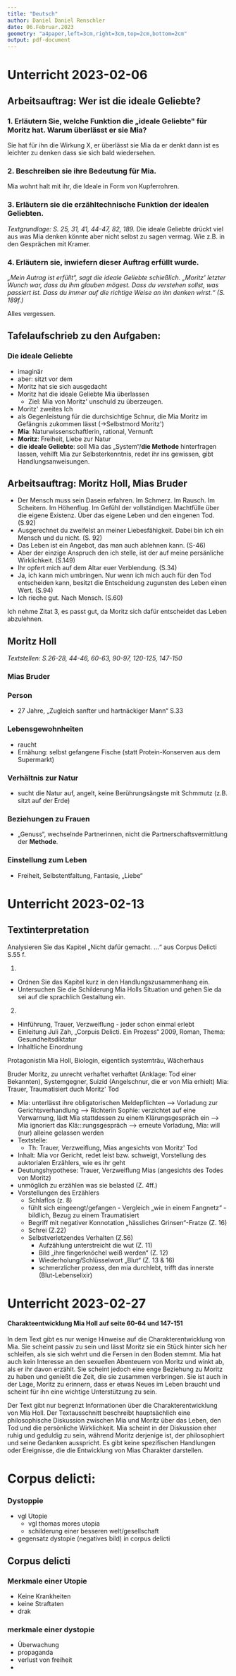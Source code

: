 ```yaml
---
title: "Deutsch"
author: Daniel Daniel Renschler
date: 06.Februar.2023
geometry: "a4paper,left=3cm,right=3cm,top=2cm,bottom=2cm"
output: pdf-document
---
```


# Unterricht 2023-02-06
## Arbeitsauftrag: Wer ist die ideale Geliebte?
### 1. Erläutern Sie, welche Funktion die „ideale Geliebte" für Moritz hat. Warum überlässt er sie Mia?
Sie hat für ihn die Wirkung X, er überlässt sie Mia da er denkt dann ist es leichter zu denken dass sie sich bald wiedersehen.

### 2. Beschreiben sie ihre Bedeutung für Mia.
Mia wohnt halt mit ihr, die Ideale in Form von Kupferrohren.

### 3. Erläutern sie die erzähltechnische Funktion der idealen Geliebten.
*Textgrundlage: S. 25, 31, 41, 44-47, 82, 189.*
Die ideale Geliebte drückt viel aus was Mia denken könnte aber nicht selbst zu sagen vermag. Wie z.B. in den Gesprächen mit Kramer.


### 4. Erläutern sie, inwiefern dieser Auftrag erfüllt wurde.
*„Mein Autrag ist erfüllt“, sagt die ideale Geliebte schießlich. „Moritz'
letzter Wunch war, dass du ihm glauben mögest. Dass du verstehen sollst, was
passiert ist. Dass du immer auf die richtige Weise an ihn denken wirst.“ (S. 189f.)*

Alles vergessen.

## Tafelaufschrieb zu den Aufgaben:
### Die ideale Geliebte
- imaginär
- aber: sitzt vor dem 
- Moritz hat sie sich ausgedacht
- Moritz hat die ideale Geliebte Mia überlassen
   - Ziel: Mia von Moritz' unschuld zu überzeugen.
- Moritz' zweites Ich
- als Gegenleistung für die durchsichtige Schnur, die Mia Moritz im Gefängnis
  zukommen lässt  (->Selbstmord Moritz')
- __Mia__: Naturwissenschaftlerin, rational, Vernunft
- __Moritz__: Freiheit, Liebe zur Natur
- __die ideale Geliebte__: soll Mia das „System“/__die Methode__  hinterfragen
  lassen, vehilft Mia zur Selbsterkenntnis, redet ihr ins gewissen, gibt
  Handlungsanweisungen.

## Arbeitsauftrag: Moritz Holl, Mias Bruder
- Der Mensch muss sein Dasein erfahren. Im Schmerz. Im Rausch. Im Scheitern. Im
  Höhenflug. Im Gefühl der vollständigen Machtfülle über die eigene Existenz.
  Über das eigene Leben und den eingenen Tod. (S.92)
- Ausgerechnet du zweifelst an meiner Liebesfähigkeit. Dabei bin ich ein Mensch
  und du nicht. (S. 92)
- Das Leben ist ein Angebot, das man auch ablehnen kann. (S-46)
- Aber der einzige Anspruch den ich stelle, ist der auf meine persänliche
  Wirklichkeit. (S.149)
- Ihr opfert mich auf dem Altar euer Verblendung. (S.34)
- Ja, ich kann mich umbringen. Nur wenn ich mich auch für den Tod entscheiden
  kann, besitzt die Entscheidung zugunsten des Leben einen Wert. (S.94)
- Ich rieche gut. Nach Mensch. (S.60)

Ich nehme Zitat 3, es passt gut, da Moritz sich dafür entscheidet das Leben abzulehnen.

## Moritz Holl
*Textstellen: S.26-28, 44-46, 60-63, 90-97, 120-125, 147-150*
### Mias Bruder

### Person
- 27 Jahre, „Zugleich sanfter und hartnäckiger Mann“ S.33

### Lebensgewohnheiten
- raucht
- Ernähung: selbst gefangene Fische (statt Protein-Konserven aus dem Supermarkt)

### Verhältnis zur Natur
- sucht die Natur auf, angelt, keine Berührungsängste mit Schmmutz (z.B. sitzt auf der Erde)

### Beziehungen zu Frauen
- „Genuss“, wechselnde Partnerinnen, nicht die Partnerschaftsvermittlung der __Methode__.

### Einstellung zum Leben
- Freiheit, Selbstentfaltung, Fantasie, „Liebe“



# Unterricht 2023-02-13
## Textinterpretation
Analysieren Sie das Kapitel „Nicht dafür gemacht. …“ aus Corpus Delicti S.55 f.

1.
- Ordnen Sie das Kapitel kurz in den Handlungszusammenhang ein.
- Untersuchen Sie die Schilderung Mia Holls Situation und gehen Sie da sei auf
  die sprachlich Gestaltung ein.


2. 
- Hinführung, Trauer, Verzweiflung - jeder schon einmal erlebt
- Einleitung Juli Zah, „Corpuis Delicti. Ein Prozess“ 2009, Roman, Thema:
  Gesundheitsdiktatur
- Inhaltliche Einordnung 

Protagonistin Mia Holl, Biologin, eigentlich systemträu, Wächerhaus

Bruder Moritz, zu unrecht verhaftet verhaftet (Anklage: Tod einer Bekannten),
Systemgegner, Suizid (Angelschnur, die er von Mia erhielt)
Mia: Trauer, Traumatisiert duch Moritz' Tod

- Mia: unterlässt ihre obligatorischen Meldepflichten –> Vorladung zur Gerichtsverhandlung –> Richterin Sophie: verzichtet auf eine Verwarnung, lädt Mia stattdessen zu einem Klärungsgespräch ein –> Mia ignoriert das Klä:::rungsgespräch –> erneute Vorladung, Mia: will (nur) alleine gelassen werden 
- Textstelle:
  - Th: Trauer, Verzweiflung, Mias angesichts von Moritz' Tod
- Inhalt: Mia vor Gericht, redet leist bzw. schweigt, Vorstellung des
  auktorialen Erzählers, wie es ihr geht
- Deutungshypothese: Trauer, Verzweiflung Mias (angesichts des Todes von Moritz)
- unmöglich zu erzählen was sie belasted (Z. 4ff.)
- Vorstellungen des Erzählers
  - Schlaflos (z. 8)
  - fühlt sich eingeengt/gefangen - Vergleich „wie in einem Fangnetz“ - bildlich, Bezug zu einem Traumatisiert
  - Begriff mit negativer Konnotation „hässliches Grinsen“-Fratze (Z. 16)
  - Schrei (Z.22)
  - Selbstverletzendes Verhalten (Z.56)
    - Aufzählung unterstreicht die wut (Z. 11)
    - Bild „ihre fingerknöchel weiß werden“ (Z. 12)
    - Wiederholung/Schlüsselwort „Blut“ (Z. 13 & 16)
    - schmerzlicher prozess, den mia durchlebt, trifft das innerste (Blut-Lebenselixir)
  
# Unterricht 2023-02-27 
#### Charakteentwicklung Mia Holl auf seite 60-64 und 147-151 
 In dem Text gibt es nur wenige Hinweise auf die Charakterentwicklung
von Mia. Sie scheint passiv zu sein und lässt Moritz sie ein Stück hinter
sich her schleifen, als sie sich wehrt und die Fersen in den Boden stemmt.
Mia hat auch kein Interesse an den sexuellen Abenteuern von Moritz und winkt
ab, als er ihr davon erzählt. Sie scheint jedoch eine enge Beziehung zu
Moritz zu haben und genießt die Zeit, die sie zusammen verbringen. Sie ist
auch in der Lage, Moritz zu erinnern, dass er etwas Neues im Leben braucht
und scheint für ihn eine wichtige Unterstützung zu sein.

Der Text gibt nur begrenzt Informationen über die Charakterentwicklung von Mia
Holl. Der Textausschnitt beschreibt hauptsächlich eine philosophische
Diskussion zwischen Mia und Moritz über das Leben, den Tod und die persönliche
Wirklichkeit. Mia scheint in der Diskussion eher ruhig und geduldig zu sein,
während Moritz derjenige ist, der philosophiert und seine Gedanken ausspricht.
Es gibt keine spezifischen Handlungen oder Ereignisse, die die Entwicklung von
Mias Charakter darstellen.

# Corpus delicti:
### Dystoppie
- vgl Utopie
  - vgl thomas mores utopia
  - schilderung einer besseren welt/gesellschaft
-  gegensatz dystopie (negatives bild) in corpus delicti

## Corpus delicti
### Merkmale einer Utopie
- Keine Krankheiten
- keine Straftaten
- drak


### merkmale einer dystopie
- Überwachung
- propaganda
- verlust von freiheit
- 



